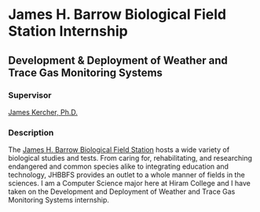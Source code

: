 # James H. Barrow Biological Field Station Internship
## Development & Deployment of Weather and Trace Gas Monitoring Systems
### Supervisor
[James Kercher, Ph.D.](https://www.hiram.edu/faculty-and-staff/james-kercher/)
### Description
The [James H. Barrow Biological Field Station](https://www.hiram.edu/academics/field-stations/barrow-field-station/) hosts a wide variety of biological studies and tests. From caring for, rehabilitating, and researching endangered and common species alike to integrating education and technology, JHBBFS provides an outlet to a whole manner of fields in the sciences. I am a Computer Science major here at Hiram College and I have taken on the Development and Deployment of Weather and Trace Gas Monitoring Systems internship.


